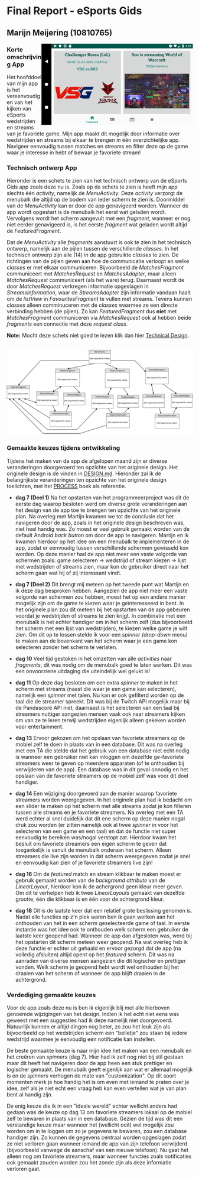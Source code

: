 # Final Report - eSports Gids

## Marijn Meijering (10810765)

<img align="right" width="410" height="220" src="https://github.com/10810765/Programmeerproject/blob/master/doc/eSports_Gids_Preview_5.png">

### Korte omschrijving App
Het hoofddoel van mijn app is het vereenvoudigen van het kijken van eSports wedstrijden en streams van je favoriete game.
Mijn app maakt dit mogelijk door informatie over wedstrijden en streams bij elkaar te brengen in één overzichtelijke app. Navigeer eenvoudig tussen matches en streams en filter deze op de game waar je interesse in hebt of bewaar je favoriete stream!
<br/>

### Technisch ontwerp App
Hieronder is een schets te zien van het technisch ontwerp van de eSports Gids app zoals deze nu is. Zoals op de schets te zien is heeft mijn app slechts één *activity*, namelijk de *MenuActivity*. Deze *activity* verzorgt de menubalk die altijd op de bodem van ieder scherm te zien is. Doormiddel van de *MenuActivity* kan er door de app genavigeerd worden. Wanneer de app wordt opgestart is de menubalk het eerst wat geladen wordt. Vervolgens wordt het scherm aangevult met een *fragment*, wanneer er nog niet eerder genavigeerd is, is het eerste *fragment* wat geladen wordt altijd de *FeaturedFragment*. 

Dat de *MenuActivity* alle *fragments* aanstuurt is ook te zien in het technisch ontwerp, namelijk aan de pijlen tussen de verschillende *classes*. In het technisch ontwerp zijn alle (14) in de app gebruikte *classes* te zien. De richtingen van de pijlen geven aan hoe de communicatie verloopt en welke *classes* er met elkaar communiceren. Bijvoorbeeld de *MatchesFragment* communiceert met *MatchesRequest* en *MatchesAdapter*, maar alleen *MatchesRequest* communiceert (als het ware) terug. Daarnaast wordt de door *MatchesRequest* verkregen informatie opgeslagen in *StreamsInformation*, waar de *StreamsAdapter* zijn informatie vandaan haalt om de *listView* in *FavouritesFragment* te vullen met streams. Tevens kunnen *classes* alleen comminuceren met de *classes* waarmee ze een directe verbinding hebben (de pijlen). Zo kan *FeaturedFragment* dus **niet** met *MatchesFragment* communiceren via *MatchesRequest* ook al hebben beide *fragments* een connectie met deze *request class*.

**Note:** Mocht deze schets niet goed te lezen klik dan hier [Technical Design](https://www.draw.io/?lightbox=1&highlight=0000ff&edit=_blank&layers=1&nav=1&title=Technical_design.html#R7V1dc6u2Fv01mel9yBnzjR9zkqbtzMnc3Ka3t6cvHcUoNjcYuQLHyfn1lUDiQ5JtwMiQHJKZ2EgCCbH2Yu29BbmwrtevP2GwWd2hAEYX5ix4vbBuLkzy41jkg5a85SX%2BzMsLljgM8iKjLHgIv0FWOGOl2zCASa1hilCUhpt64QLFMVyktTKAMdrVmz2hqN7rBiyhVPCwAJFc%2Br8wSFfsLEyvLP8ZhssV79lw53nNGvDG7EySFQjQrlJk%2FXhhXWOE0vzb%2BvUaRnTy%2BLzk%2B93uqS0GhmGcNtnBXl7fWl%2FTG%2Bu%2F0MbBy59%2F3af%2FuWRHeQHRlp3wQ4ohWCe%2Fwr%2B3MEnZ0NM3Ph%2FJLlxHICZbn59QnD6wmhnZXqzCKPgC3tCWjidJweKZb31eIRx%2BI%2B1BRKoMUkCqccout%2BnSo4VRdI0ihLN%2BLDijv7U9H%2BgRWV8YJmTfe37yhlB0B15rDb%2BAJOWjRFEENkn4mI2b7rgGeBnGn1GaojVrxM%2Fytj6op%2ByH1IMoXMakbEH6gpjPRX42hk225YvDZxriFL5WitjF%2BgmiNUzxG2nCam2fAYdZjuUxU9qVODRc1mZVxeCMFQKG%2FWVx7BIe5AtDSAu0OLYElwvTjegFDmswcf%2FeUlhn03KZZPNyRRoY1uY1mxxeT74t6ed1BJLkggI4PxoZXcjrghCSGgjjSv1pvWGObbmzzHDBM6mbxQBgSly09992YbpYkS9X97%2FQ80eIVoXxE8LEzrMBInJlyUcUvsBscJkVfZLsh1z8zB7SdWkJGD1DjrIY5bZVAR4rkjBHoRQSprpiFeswCGg3n3erMIUPG7Cgfe4IL9NzRts4gAHDdxWulhKuB9niOIYZZollN4KsZ2tCrLuP337h1w7FE8cNxnHOvM5xzsyXAeOpOM7QxnGOXo5Tcg4jlIxr0CaJwJJSXpydNOWiJXzE2%2FA5G1bMGzain9kPv0P8jOEyO1pl7yql%2FeuD8ZTbGIcHeEoFO18XT%2Fn7eOoWg%2BWanu1EUoORlCDEDL5dRYuvIilbF0nZcwkvJVBm64wzAqJfwsLcFyj7yAkgJ5V%2BaI1RzR7xlixWEK8pD%2F17Q4cS0o7zQvLlW0Zd%2F%2B9b30Vhkv4ewt0%2BgVefnjplct5NdxD2N0ebkHinWDlBtJNr6%2BJqnv%2BNiwEuwRoWw1E3IbYI4w%2FG3X5j8zzA3UprNHSRN9ciMntfBWBDJ3Ii76HI2%2FVEL9pp5pLMtXG3HHPRLzAP3RJy7ZnfEwjr4SV8qYjFkhezPc%2FF0x%2BM1QqK6N11drWxminh9A7G26tFGr6E6dvEacNFBs06p9kKPXrewKAl%2By9n4zSZyrLvRAtvyccjiJ6p%2FLyB3%2FrTc6CwAbXoTbdbnBacijYwFr1vcrETahVEvwX9jeuJ%2BQDKGRsroyakMoyXvyFSdXNplCVf4BO3YFbyK8OycQIRm42tbSwxTEOOut%2BBlPhQU5JmcCoW1SV3zAfM0ci37e8jR3MP4gA8LBCmG0fzNCmCz2idpOEyu1nk9jRWiuzKdXZjOI%2BG6%2BSEDeO6KWEzBr4zBMJTJmyUhKcvYTOEP91bwqZknr2ZGpHYPlq2xuglXaMCnbZ0jSH7O4ympnzN4BxVrB1rna%2BxtMX8ZLwMla9hhLPPdR1%2Fvkap3Dj79jmsA1mbi1qS5qPxsb4UzEwXIfOImEzIUwpmcD4WnWSnoWbUl4LR7CP3nIIpOW5KwXSntYIi3k8KxpRxegtBusUwmHTm4Lx2WehFLjTnCqGpXL2oLfpny%2FfBoYTmE0PqHjpsrDSlpS8gX7eoXBeTZ6s%2FGnP1krNQAVFbHM%2BUcxa34AVtMZmiKW0xOHX5riDJ3KZhPH3MNT1b0vDZkidiSDiEablqEWLqg%2BY9PuKTxt%2FPLKhP%2F0Nx8vvLrZhybqXk5Cm9MgZenjtCesVQPPOnXtyqjZff9fMw%2B7jyu3wsxuwl0aKCn7ZEi6kInBecNfnAgxOWLz4b45kNXWBTG2EpbnNDucAFVE91godLt4Aogse154eiyV7yHyrQz3XRpKUI%2BxTYmzIgQ7OkMRNTIG7Dp1A0%2BtuWBBnuKXfPVMj0MGUtTiMjS1vWQpufaamya8I1gXFwRd%2FOU8515fLA1zD9g07bJ4dtfWWTSL%2FfvFY33riZUxLih3yMEKWXvJAaPj9wHLCtbP%2BYnG3ej%2Bnw7a9FU7JRdpVtlX1R%2BPDXAZmHOCIhHLyAByaLJ9vJSJfwYFaeTSIMai8skmFQue6O4rLzMgwj4iq9wNpwVVhgPdyjMBNQDIOWKPwcgajyM2d7lYiSDmQLoUjDNj7Zpu94BvsrwDSfKOm4GVKLWTgBvCp3Vzd4SyRWYciOcBCIrUHfJ3ZNNSQbgDl%2FXmgo7JqmCLm%2BsMut%2BQhYySUDb5VmG9og2T%2FgQgUI%2FZTYz4%2FYryXIftTYadwbjMbfKYu7dk%2BW4EomNSyLe6dil4PKaMfIItk2QXMnM%2BmRxf33yeK%2BECv3%2B4KuJhL3hyBxt50W5xhVWUJbldxNCAUVy2hkPr2agt0Q%2BTzGOBIaF6OwltvRFubCiiZLTCtp5m1XDkq0420ZDZ3lQYlfU6t%2B6Q5XfrHeG1znwlv%2FrK6%2BozET9Islhst041W1aGXC65H843G82qPCqzGT0vLmJ6cjwwqRYNuci4fSjdl2EQ6FJDgI2q4iwesIWmZTVczKSuIcmLVGhdm5bwmQFVRtV0lge2eGaztXTo%2BCbQHOgSVsU9%2BNv6hiJHAVAxHWfN4NrqI3Z%2FEVVOeCq%2BpNSIMrgpEKAqOxgB0XWn0JrcIhmqLVE%2F2tWbPYQ29old8jOwK0jlW%2FNpUCztjk60zQAqbAiY21wFzUAueFK9fOvUrXsSvQcfnuxsz3%2BwGT53h1MLlnBpPqvTGTsNx7r24cG1XnEwZTlsLbQCy%2FI15dq86ilriCVTdezR7x2vHWXAVrid1R4pW%2FB%2B84XmejwqsppIksp6MnJL12wWjmuDfOa3HetgwB7hryWF67xIAS%2FD3AcY9GNY4YQsfbxAngb0zW4wK%2FJQhMr%2Bt6hEtxyYzdMJPVNqtrCVbmMo9ub8rCadf%2B0vcOtddkbaNMa3TV59rTGo2jGONSRp74ELjfMafhGXWX4OzK6NQ1m99VFMNoHMYwJ7hqgWu7EPF3noBrDFd7ZHAVEhGdE3CeK8RJzh10axcjbgvXHhxRs40j2h2J%2FEXD701UXwqrw1xRCjcW1UK2whGXmfWkqYt3DvB%2B2P%2Fk1Kp5%2BSRpiS13j5ucAFdnVCi0hJyZ13XR16Vh1gNx0nsi%2B3LtBGfUdY%2B4dma79tKJCDu0xTnZLP%2BbfN4cg83qDgWQtvgH).
<br/>
<br/>

![Technisch Ontwerp](https://github.com/10810765/Programmeerproject/blob/master/doc/Technical_design.svg)


### Gemaakte keuzes tijdens ontwikkeling
Tijdens het maken van de app de afgelopen maand zijn er diverse veranderingen doorgevoerd ten opzichte van het originele design. Het originele design is de vinden in [DESIGN.md](DESIGN.md). Hieronder zal ik de belangrijkste veranderingen ten opzichte van het originele design toelichten, met het [PROCESS](PROCESS.md) boek als referentie.

* **dag 7 (Deel 1)** Na het opstarten van het programmeerproject was dit de eerste dag waarop besloten werd om diverse grote veranderingen aan het design van de app toe te brengen ten opzichte van het originele plan. Na overleg met Martijn kwamen we tot de conclusie dat het navigeren door de app, zoals in het originele design beschreven was, niet heel handig was. Zo moest er veel gebruik gemaakt worden van de default Android *back button* om door de app te navigeren. Martijn en ik kwamen hierdoor op het idee om een menubalk te implementeren in de app, zodat er eenvoudig tussen verschillende schermen gewisseld kon worden. Op deze manier had de app niet meer een vaste volgorde van schermen zoals: game selecteren -> wedstrijd of stream kiezen -> lijst met wedstrijden of streams zien, maar kon de gebruiker direct naar het scherm gaan wat hij of zij interessant vindt.

* **dag 7 (Deel 2)** Dit brengt mij meteen op het tweede punt wat Martijn en ik deze dag besproken hebben. Aangezien de app niet meer een vaste volgorde van schermen zou hebben, moest het op een andere manier mogelijk zijn om de game te kiezen waar je geïnteresseerd in bent. In het originele plan zou dit meteen bij het opstarten van de app gebeuren voordat je wedstrijden of streams te zien krijgt. In combinatie met een menubalk is het echter handiger om in het scherm zelf (dus bijvoorbeeld het scherm met een lijst van wedstrijden), te kiezen welke game je wilt zien. Om dit op te lossen stelde ik voor een *spinner (drop-down menu)* te maken aan de bovenkant van het scherm waar je een game kon selecteren zonder het scherm te verlaten.

* **dag 10** Veel tijd gestoken in het omzetten van alle *activities* naar *fragments*, dit was nodig om de menubalk goed te laten werken. Dit was een onvoorziene uitdaging die uiteindelijk wel gelukt is!

* **dag 11** Op deze dag besloten om een extra *spinner* te maken in het scherm met streams (naast die waar je een game kan selecteren), namelijk een *spinner* met talen. Nu kan er ook gefilterd worden op de taal die de streamer spreekt. Dit was bij de Twitch API mogelijk maar bij de Pandascore API niet, daarnaast is het selecteren van een taal bij streamers nuttiger aangezien mensen vaak ook naar streamers kijken om van ze te leren terwijl wedstrijden eigenlijk alleen gekeken worden voor entertainment.

* **dag 13** Ervoor gekozen om het opslaan van favoriete streamers op de mobiel zelf te doen in plaats van in een database. Dit was na overleg met een TA die stelde dat het gebruik van een database niet echt nodig is wanneer een gebruiker niet kan inloggen om dezelfde ge-favoriete streamers weer te geven op meerdere apparaten (of te onthouden bij verwijderen van de app). Een database was in dit geval onnodig en het opslaan van de favoriete streamers op de mobiel zelf was voor dit doel handiger.

* **dag 14** Een wijziging doorgevoerd aan de manier waarop favoriete streamers worden weergegeven. In het originele plan had ik bedacht om een slider te maken op het scherm met alle streams zodat je kon filteren tussen alle streams en je favoriete streamers. Na overleg met een TA werd echter al snel duidelijk dat dit ene scherm op deze manier nogal druk zou worden (er zitten namelijk ook al twee *spinner* in voor het selecteren van een game en een taal) en dat de functie niet super eenvoudig te bereiken was/nogal verstopt zat. Hierdoor kwam het besluit om favoriete streamers een eigen scherm te geven dat toegankelijk is vanuit de menubalk onderaan het scherm. Alleen streamers die live zijn worden in dat scherm weergegeven zodat je snel en eenvoudig kan zien of je favoriete streamers live zijn!

* **dag 16** Om de *featured* match en stream klikbaar te maken moest er gebruik gemaakt worden van de *background attribute* van de *LinearLayout*, hierdoor kon ik de achergrond geen kleur meer geven. Om dit te verhelpen heb ik twee *LinearLayouts* gemaakt van dezelfde grootte, één die klikbaar is en één voor de achtergrond kleur.

* **dag 18** Dit is de laatste keer dat een relatief grote beslissing genomen is. Nadat alle functies op z'n plek waren ben ik gaan werken aan het onthouden van het in een scherm geselecteerde game of taal. In eerste instantie was het idee ook te onthouden welk scherm een gebruiker de laatste keer geopend had. Wanneer de app dan afgesloten was, werd bij het opstarten dit scherm meteen weer geopend. Na wat overleg heb ik deze functie er echter uit gehaald en ervoor gezorgd dat de app (na volledig afsluiten) altijd opent op het *featured* scherm. Dit was na aanraden van diverse mensen aangezien die dit logischer en prettiger vonden. Welk scherm je geopend hebt wordt wel onthouden bij het draaien van het scherm of wanneer de app blijft draaien in de achtergrond.


### Verdediging gemaakte keuzes
Voor de app zoals deze nu is ben ik eigenlijk blij met alle hierboven genoemde wijzigingen van het design. Indien ik het echt niet eens was geweest met een suggesties had ik deze namelijk niet doorgevoerd. Natuurlijk kunnen er altijd dingen nog beter, zo zou het leuk zijn als bijvoorbeeld op het wedstrijden scherm een "belletje" zou staan bij iedere wedstrijd waarmee je eenvoudig een notificatie kan instellen. 

De beste gemaakte keuze is naar mijn idee het maken van een menubalk en het creëren van *spinners* (dag 7). Hier had ik zelf nog niet bij stil gestaan maar dit heeft het navigeren door de app heen een stuk prettiger en logischer gemaakt. De menubalk geeft eigenlijk aan wat er allemaal mogelijk is en de *spinners* verhogen de mate van "customization". Op dit soort momenten merk je hoe handig het is om even met iemand te praten over je idee, zelf als je niet echt een vraag heb kan even vertellen wat je van plan bent al handig zijn. 

De enig keuze die ik in een "ideale wereld" echter wellicht anders had gedaan was de keuze op dag 13 om favoriete streamers lokaal op de mobiel zelf te bewaren in plaats van in een database. Gezien de tijd was dit een verstandige keuze maar wanneer het (wellicht ooit) wel mogelijk zou worden om in te loggen om zo je gegevens te bewaren, zou een database handiger zijn. Zo kunnen de gegevens centraal worden opgeslagen zodat ze niet verloren gaan wanneer iemand de app van zijn telefoon verwijderd (bijvoorbeeld vanwege de aanschaf van een nieuwe telefoon). Nu gaat het alleen nog om favoriete streamers, maar wanneer functies zoals notificaties ook gemaakt zouden worden zou het zonde zijn als deze informatie verloren gaat.







